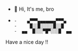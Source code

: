 - 👋 Hi, It's me, bro
- 
      -    ▄▀▀▀▄▄▄▄▄▄▄▀▀▀▄
      -     █░░█░░░░░█░░█
      -  ▄▄  █░░░▀█▀░░░█  ▄▄ 


Have a nice day !!
